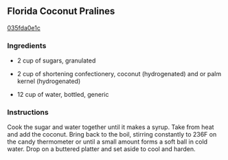## Florida Coconut Pralines

[035fda0e1c](http://www.food.com/recipe/florida-coconut-pralines-267940)

### Ingredients

 - 2 cup of sugars, granulated

 - 2 cup of shortening confectionery, coconut (hydrogenated) and or palm kernel (hydrogenated)

 - 12 cup of water, bottled, generic

### Instructions

Cook the sugar and water together until it makes a syrup. Take from heat and add the coconut. Bring back to the boil, stirring constantly to 236F on the candy thermometer or until a small amount forms a soft ball in cold water. Drop on a buttered platter and set aside to cool and harden.